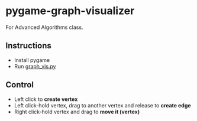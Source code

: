 # pygame-graph-visualizer
For Advanced Algorithms class.
## Instructions
- Install pygame
- Run [graph_vis.py](graph_vis.py)
## Control
- Left click to **create vertex**
- Left click-hold vertex, drag to another vertex and release to **create edge**
- Right click-hold vertex and drag to **move it (vertex)**
